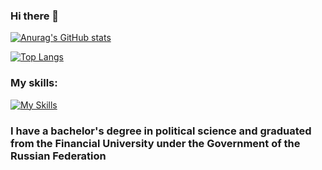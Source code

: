 ### Hi there 👋

[![Anurag's GitHub stats](https://github-readme-stats.vercel.app/api?username=256sha9gag)](https://github.com/anuraghazra/github-readme-stats)

[![Top Langs](https://github-readme-stats.vercel.app/api/top-langs/?username=256sha9gag&layout=compact)](https://github.com/anuraghazra/github-readme-stats)

### My skills:

[![My Skills](https://skillicons.dev/icons?i=js,html,css,bash,git,github,nodejs,jest)](https://skillicons.dev)

### I have a bachelor's degree in political science and graduated from the Financial University under the Government of the Russian Federation
<!--
**256sha9gag/256sha9gag** is a ✨ _special_ ✨ repository because its `README.md` (this file) appears on your GitHub profile.

Here are some ideas to get you started:

- 🔭 I’m currently working on ...
- 🌱 I’m currently learning ...
- 👯 I’m looking to collaborate on ...
- 🤔 I’m looking for help with ...
- 💬 Ask me about ...
- 📫 How to reach me: ...
- 😄 Pronouns: ...
- ⚡ Fun fact: ...
-->
